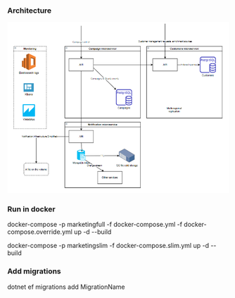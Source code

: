 ### Architecture
![Diagram](docs/arch.png)

### Run in docker

docker-compose -p marketingfull -f docker-compose.yml -f docker-compose.override.yml up -d --build

docker-compose -p marketingslim -f docker-compose.slim.yml up -d --build

### Add migrations

dotnet ef migrations add MigrationName